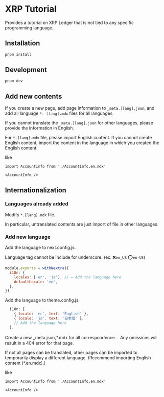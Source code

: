 # XRP Tutorial

Provides a tutorial on XRP Ledger that is not tied to any specific programming language.

## Installation

```bash
pnpm install
```

## Development

```bash
pnpm dev
```

## Add new contents

If you create a new page, add page information to `_meta.[lang].json`, and add all language `*. [lang].mdx` files for all languages.

If you cannot translate the `_meta.[lang].json` for other languages, please provide the information in English.

For `*.[lang].mdx` file, please import English content. If you cannot create English content, import the content in the language in which you created the English content.

like

```mdx *.[lang].mdx
import AccountInfo from './AccountInfo.en.mdx'

<AccountInfo />
```

## Internationalization

### Languages already added

Modify `*.[lang].mdx` file.

In particular, untranslated contents are just import of file in other languages.

### Add new language

Add the language to next.config.js.

Language tag cannot be include for underscore. (ex. ❌`en_US` ⭕️`en-US`)

<!-- https://github.com/shuding/nextra/blob/main/packages/nextra/__test__/utils.test.ts -->

```js
module.exports = withNextra({
  i18n: {
    locales: ['en', 'ja'], // ← Add the language here
    defaultLocale: 'en',
  },
})
```

Add the language to theme.config.js.

```js
  i18n: [
    { locale: 'en', text: 'English' },
    { locale: 'ja', text: '日本語' },
    // Add the language here
  ],
```

Create a new \_meta.json,\*.mdx for all correspondence.　Any omissions will result in a 404 error for that page.

If not all pages can be translated, other pages can be imported to temporarily display a different language.
(Recommend importing English content (\*.en.mdx).)

like

```mdx *.[lang].mdx
import AccountInfo from './AccountInfo.en.mdx'

<AccountInfo />
```
